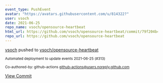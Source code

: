 ```yaml
---
event_type: PushEvent
avatar: "https://avatars.githubusercontent.com/u/814322?"
user: vsoch
date: 2021-06-25
repo_name: vsoch/opensource-heartbeat
html_url: https://github.com/vsoch/opensource-heartbeat/commit/79f204b4183016ed7105a8851369e7b5d9159c06
repo_url: https://github.com/vsoch/opensource-heartbeat
---
```


<a href='https://github.com/vsoch' target='_blank'>vsoch</a> pushed to <a href='https://github.com/vsoch/opensource-heartbeat' target='_blank'>vsoch/opensource-heartbeat</a>

<small>Automated deployment to update events 2021-06-25 (#313)

Co-authored-by: github-actions <github-actions@users.noreply.github.com></small>

<a href='https://github.com/vsoch/opensource-heartbeat/commit/79f204b4183016ed7105a8851369e7b5d9159c06' target='_blank'>View Commit</a>